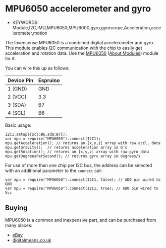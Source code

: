 <!--- Copyright (c) 2014 Lars Toft Jacobsen. See the file LICENSE for copying permission. -->
MPU6050 accelerometer and gyro
==========================

* KEYWORDS: Module,I2C,IMU,MPU6050,MPU6000,gyro,gyroscope,Acceleration,accelerometer,motion

The Invensense MPU6050 is a combined digital accelerometer and gyro. This module enables I2C communication with the chip to easily get acceleration and rotation data. Use the [MPU6050](/modules/MPU6050.js) ([About Modules](/Modules)) module for it.

You can wire this up as follows:

| Device Pin | Espruino |
| ---------- | -------- |
| 1 (GND)    | GND      |
| 2 (VCC)    | 3.3      |
| 3 (SDA)    | B7       |
| 4 (SCL)    | B6       |

Basic usage:

```
I2C1.setup({scl:B6,sda:B7});
var mpu = require("MPU6050").connect(I2C1);
mpu.getAcceleration(); // returns an [x,y,z] array with raw accl. data
mpu.getGravity();  // returns acceleration array in G's
mpu.getRotation(); // returns an [x,y,z] array with raw gyro data
mpu.getDegreesPerSecond(); // returns gyro array in degrees/s
```

For use of more than one chip per I2C bus, the address can be selected with an additional parameter to the `connect` call:

```
var mpu = require("MPU6050").connect(I2C1, false); // AD0 pin wired to GND
var mpu = require("MPU6050").connect(I2C1, true); // AD0 pin wired to Vcc
```

Buying
-----

MPU6050 is a common and inexpensive part, and can be purchased from many places:
* [eBay](http://www.ebay.com/sch/i.html?_nkw=MPU6050&_sacat=92074)
* [digitalmeans.co.uk](https://digitalmeans.co.uk/shop/index.php?route=product/search&tag=mpu6050)
